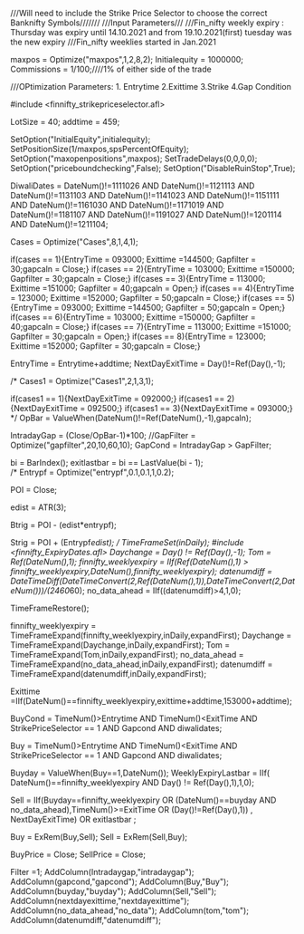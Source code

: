 ///Will need to include the Strike Price Selector to choose the correct Banknifty Symbols///////
///Input Parameters///
///Fin_nifty weekly expiry : Thursday was expiry until 14.10.2021 and from 19.10.2021(first) tuesday was the new expiry
///Fin_nifty weeklies started in Jan.2021

maxpos = Optimize("maxpos",1,2,8,2);
Initialequity = 1000000;
Commissions = 1/100;////1% of either side of the trade

///OPtimization Parameters: 1. Entrytime 2.Exittime 3.Strike 4.Gap Condition 

#include <finnifty_strikepriceselector.afl>

LotSize = 40;
addtime = 459;

SetOption("InitialEquity",initialequity);
SetPositionSize(1/maxpos,spsPercentOfEquity);
SetOption("maxopenpositions",maxpos);
SetTradeDelays(0,0,0,0);
SetOption("priceboundchecking",False);
SetOption("DisableRuinStop",True);

DiwaliDates = DateNum()!=1111026 AND DateNum()!=1121113 AND DateNum()!=1131103 AND DateNum()!=1141023 AND DateNum()!=1151111 AND DateNum()!=1161030 AND DateNum()!=1171019 AND DateNum()!=1181107 AND DateNum()!=1191027 AND DateNum()!=1201114 AND DateNum()!=1211104;

Cases = Optimize("Cases",8,1,4,1);

if(cases == 1){EntryTime = 093000; Exittime =144500; Gapfilter = 30;gapcaln = Close;}
if(cases == 2){EntryTime = 103000; Exittime =150000; Gapfilter = 30;gapcaln = Close;}
if(cases == 3){EntryTime = 113000; Exittime =151000; Gapfilter = 40;gapcaln = Open;}
if(cases == 4){EntryTime = 123000; Exittime =152000; Gapfilter = 50;gapcaln = Close;}
if(cases == 5){EntryTime = 093000; Exittime =144500; Gapfilter = 50;gapcaln = Open;}
if(cases == 6){EntryTime = 103000; Exittime =150000; Gapfilter = 40;gapcaln = Close;}
if(cases == 7){EntryTime = 113000; Exittime =151000; Gapfilter = 30;gapcaln = Open;}
if(cases == 8){EntryTime = 123000; Exittime =152000; Gapfilter = 30;gapcaln = Close;}


EntryTime  = Entrytime+addtime;
NextDayExitTime  = Day()!=Ref(Day(),-1);

/*
Cases1 = Optimize("Cases1",2,1,3,1);

if(cases1 == 1){NextDayExitTime = 092000;}
if(cases1 == 2){NextDayExitTime = 092500;}
if(cases1 == 3){NextDayExitTime = 093000;}
*/
OpBar = ValueWhen(DateNum()!=Ref(DateNum(),-1),gapcaln);
	
IntradayGap = (Close/OpBar-1)*100;
//GapFilter = Optimize("gapfilter",20,10,60,10);
GapCond = IntradayGap > GapFilter;

bi = BarIndex();
exitlastbar = bi == LastValue(bi - 1);    
/*
Entrypf = Optimize("entrypf",0.1,0.1,1,0.2);

POI = Close;

edist = ATR(3);

Btrig = POI - (edist*entrypf);

Strig = POI + (Entrypf*edist);
*/
TimeFrameSet(inDaily);
#include <finnifty_ExpiryDates.afl>
Daychange = Day() != Ref(Day(),-1);
Tom = Ref(DateNum(),1);
finnifty_weeklyexpiry = IIf(Ref(DateNum(),1) > finnifty_weeklyexpiry,DateNum(),finnifty_weeklyexpiry);
datenumdiff = DateTimeDiff(DateTimeConvert(2,Ref(DateNum(),1)),DateTimeConvert(2,DateNum()))/(24*60*60);
no_data_ahead = IIf((datenumdiff)>4,1,0);

TimeFrameRestore();


 

finnifty_weeklyexpiry = TimeFrameExpand(finnifty_weeklyexpiry,inDaily,expandFirst);
Daychange = TimeFrameExpand(Daychange,inDaily,expandFirst);
Tom = TimeFrameExpand(Tom,inDaily,expandFirst);
no_data_ahead = TimeFrameExpand(no_data_ahead,inDaily,expandFirst);
datenumdiff = TimeFrameExpand(datenumdiff,inDaily,expandFirst);

Exittime =IIf(DateNum()==finnifty_weeklyexpiry,exittime+addtime,153000+addtime);

BuyCond = TimeNum()>Entrytime AND TimeNum()<ExitTime AND StrikePriceSelector == 1 AND Gapcond AND diwalidates;

Buy = TimeNum()>Entrytime AND TimeNum()<ExitTime AND StrikePriceSelector == 1 AND Gapcond AND diwalidates;

Buyday = ValueWhen(Buy==1,DateNum());
WeeklyExpiryLastbar = IIf( DateNum()==finnifty_weeklyexpiry AND Day() != Ref(Day(),1),1,0);



Sell = IIf(Buyday==finnifty_weeklyexpiry OR (DateNum()==buyday AND no_data_ahead),TimeNum()>=ExitTime OR (Day()!=Ref(Day(),1)) , NextDayExitTime) OR exitlastbar ;

Buy = ExRem(Buy,Sell);
Sell = ExRem(Sell,Buy);

BuyPrice = Close;
SellPrice = Close;




Filter =1;
AddColumn(Intradaygap,"intradaygap");
AddColumn(gapcond,"gapcond");
AddColumn(Buy,"Buy");
AddColumn(buyday,"buyday");
AddColumn(Sell,"Sell");
AddColumn(nextdayexittime,"nextdayexittime");
AddColumn(no_data_ahead,"no_data");
AddColumn(tom,"tom");
AddColumn(datenumdiff,"datenumdiff");




